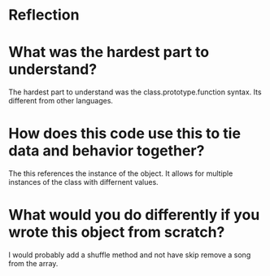 # Reflection

# What was the hardest part to understand?
The hardest part to understand was the class.prototype.function syntax. Its different from other languages.

# How does this code use this to tie data and behavior together?
The this references the instance of the object. It allows for multiple instances of the class with differnent values.

# What would you do differently if you wrote this object from scratch?
I would probably add a shuffle method and not have skip remove a song from the array.